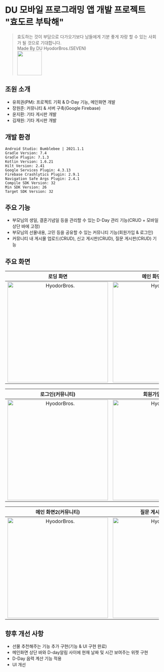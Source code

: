 # DU 모바일 프로그래밍 앱 개발 프로젝트 "효도르 부탁해"
> 효도하는 것이 부담으로 다가오기보다 남들에게 기분 좋게 자랑 할 수 있는 사회가 될 것으로 기대합니다. <br/> Made By DU HyodorBros.(SEVEN) <br/> <img src="https://github.com/user-attachments/assets/e600c5ee-0503-438f-93e6-49d93e96e0d6" width="80" height="80" />
> 

## 조원 소개
- 유희권(PM): 프로젝트 기획 & D-Day 기능, 메인화면 개발
- 장원준: 커뮤니티 & 서버 구축(Google Firebase)
- 윤지환: 기타 게시판 개발
- 김재원: 기타 게시판 개발
>

## 개발 환경
```
Android Studio: Bumblebee | 2021.1.1
Gradle Version: 7.4
Gradle Plugin: 7.1.3
Kotlin Version: 1.6.21
Hilt Version: 2.41
Google Services Plugin: 4.3.13
Firebase Crashlytics Plugin: 2.9.1
Navigation Safe Args Plugin: 2.4.1
Compile SDK Version: 32
Min SDK Version: 26
Target SDK Version: 32
```
>

## 주요 기능
- 부모님의 생일, 결혼기념일 등을 관리할 수 있는 D-Day 관리 기능(CRUD + 모바일 상단 바에 고정)
- 부모님의 선물내용, 고민 등을 공유할 수 있는 커뮤니티 기능(회원가입 & 로그인)
- 커뮤니티 내 게시물 업로드(CRUD), 신고 게시판(CRUD), 질문 게시판(CRUD) 기능
>

## 주요 화면 
|**로딩 화면**|**메인 화면1(D-Day)**|**설정 & 수정 화면(D-Day)**|**상단 바 고정(D-Day)**|
|:---:|:---:|:---:|:---:|
| <img width="329" alt="HyodorBros." src="https://github.com/user-attachments/assets/a45d9254-af2f-4c8f-8534-6a28f181a8a0"> | <img width="329" alt="HyodorBros." src="https://github.com/user-attachments/assets/d89311cd-f2b9-4648-9a58-7bef64981216">| <img width="329" alt="HyodorBros." src="https://github.com/user-attachments/assets/cf66a1aa-bf84-4d28-a04a-2e9f10a7bd99">| <img width="329" alt="HyodorBros." src="https://github.com/user-attachments/assets/7ddef9ad-c25c-48f5-9ebf-cc633f9bbc23">

|**로그인(커뮤니티)**|**회원가입(커뮤니티)**|**비밀번호 재설정(커뮤니티)**|**비밀번호 재설정 이메일(커뮤니티)**|
|:---:|:---:|:---:|:---:|
| <img width="329" alt="HyodorBros." src="https://github.com/user-attachments/assets/eb26ba2f-cd82-4bf3-b187-9582f5f2e840"> | <img width="329" alt="HyodorBros." src="https://github.com/user-attachments/assets/5cbe37c2-2d89-482d-8972-51808bac9a29">| <img width="329" alt="HyodorBros." src="https://github.com/user-attachments/assets/c86b3190-a51a-41d5-8a9a-708badf850d4">| <img width="329" alt="HyodorBros." src="https://github.com/user-attachments/assets/59ff643e-6e14-4f1f-b8de-6980444493cb"> |

|**메인 화면2(커뮤니티)**|**질문 게시판(커뮤니티)**|**신고 게시판(커뮤니티)**|**게시물 업로드(커뮤니티)**|
|:---:|:---:|:---:|:---:|
| <img width="329" alt="HyodorBros." src="https://github.com/user-attachments/assets/7ab11f6a-6576-4079-b10e-70e94244c600"> | <img width="329" alt="HyodorBros." src="https://github.com/user-attachments/assets/80b8ee82-41eb-4c75-a161-9c8ce815006f">| <img width="329" alt="HyodorBros." src="https://github.com/user-attachments/assets/f8c20038-2d6a-40f7-bd39-f69ff9fbe61f">| <img width="329" alt="HyodorBros." src="https://github.com/user-attachments/assets/5f406338-074b-43a5-95fd-62dd6fffd58f"> |
>

## 향후 개선 사항
- 선물 추천해주는 기능 추가 구현(기능 & UI 구현 완료)
- 메인화면 상단 바와 D-day알림 사이에 현재 날짜 및 시간 보여주는 위젯 구현
- D-Day 음력 계산 기능 적용
- UI 개선

